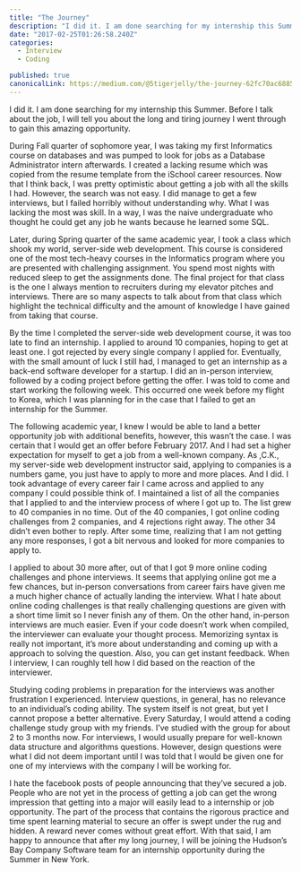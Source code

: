 ```yaml
---
title: "The Journey"
description: "I did it. I am done searching for my internship this Summer. Before I talk about the job, I will tell you about the long and tiring journey I went through to gain this amazing opportunity. During…"
date: "2017-02-25T01:26:58.240Z"
categories: 
  - Interview
  - Coding

published: true
canonicalLink: https://medium.com/@5tigerjelly/the-journey-62fc70ac6885
---
```


I did it. I am done searching for my internship this Summer. Before I talk about the job, I will tell you about the long and tiring journey I went through to gain this amazing opportunity.

During Fall quarter of sophomore year, I was taking my first Informatics course on databases and was pumped to look for jobs as a Database Administrator intern afterwards. I created a lacking resume which was copied from the resume template from the iSchool career resources. Now that I think back, I was pretty optimistic about getting a job with all the skills I had. However, the search was not easy. I did manage to get a few interviews, but I failed horribly without understanding why. What I was lacking the most was skill. In a way, I was the naive undergraduate who thought he could get any job he wants because he learned some SQL.

Later, during Spring quarter of the same academic year, I took a class which shook my world, server-side web development. This course is considered one of the most tech-heavy courses in the Informatics program where you are presented with challenging assignment. You spend most nights with reduced sleep to get the assignments done. The final project for that class is the one I always mention to recruiters during my elevator pitches and interviews. There are so many aspects to talk about from that class which highlight the technical difficulty and the amount of knowledge I have gained from taking that course.

By the time I completed the server-side web development course, it was too late to find an internship. I applied to around 10 companies, hoping to get at least one. I got rejected by every single company I applied for. Eventually, with the small amount of luck I still had, I managed to get an internship as a back-end software developer for a startup. I did an in-person interview, followed by a coding project before getting the offer. I was told to come and start working the following week. This occurred one week before my flight to Korea, which I was planning for in the case that I failed to get an internship for the Summer.

The following academic year, I knew I would be able to land a better opportunity job with additional benefits, however, this wasn’t the case. I was certain that I would get an offer before February 2017. And I had set a higher expectation for myself to get a job from a well-known company. As ,C.K., my server-side web development instructor said, applying to companies is a numbers game, you just have to apply to more and more places. And I did. I took advantage of every career fair I came across and applied to any company I could possible think of. I maintained a list of all the companies that I applied to and the interview process of where I got up to. The list grew to 40 companies in no time. Out of the 40 companies, I got online coding challenges from 2 companies, and 4 rejections right away. The other 34 didn’t even bother to reply. After some time, realizing that I am not getting any more responses, I got a bit nervous and looked for more companies to apply to.

I applied to about 30 more after, out of that I got 9 more online coding challenges and phone interviews. It seems that applying online got me a few chances, but in-person conversations from career fairs have given me a much higher chance of actually landing the interview. What I hate about online coding challenges is that really challenging questions are given with a short time limit so I never finish any of them. On the other hand, in-person interviews are much easier. Even if your code doesn’t work when compiled, the interviewer can evaluate your thought process. Memorizing syntax is really not important, it’s more about understanding and coming up with a approach to solving the question. Also, you can get instant feedback. When I interview, I can roughly tell how I did based on the reaction of the interviewer.

Studying coding problems in preparation for the interviews was another frustration I experienced. Interview questions, in general, has no relevance to an individual’s coding ability. The system itself is not great, but yet I cannot propose a better alternative. Every Saturday, I would attend a coding challenge study group with my friends. I’ve studied with the group for about 2 to 3 months now. For interviews, I would usually prepare for well-known data structure and algorithms questions. However, design questions were what I did not deem important until I was told that I would be given one for one of my interviews with the company I will be working for.

I hate the facebook posts of people announcing that they’ve secured a job. People who are not yet in the process of getting a job can get the wrong impression that getting into a major will easily lead to a internship or job opportunity. The part of the process that contains the rigorous practice and time spent learning material to secure an offer is swept under the rug and hidden. A reward never comes without great effort. With that said, I am happy to announce that after my long journey, I will be joining the Hudson’s Bay Company Software team for an internship opportunity during the Summer in New York.